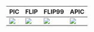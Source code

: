 | PIC | FLIP | FLIP99       | APIC           |
| --------------------- | --------------------- | --------------------------------- | -------------------- |
| ![](./pic.gif) | ![](./flip.gif) | ![](./flip99.gif) | ![](./apic.gif) |
